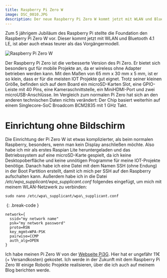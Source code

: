 ```yaml
---
title: Raspberry Pi Zero W
image: DSC_0010.JPG
description: Der neue Raspberry Pi Zero W kommt jetzt mit WLAN und Bluetooth an Board. Mit ihm lassen sich jetzt noch einfacher IOT Projekte bauen.
---
```


Zum 5 jährigem Jubiläum des Raspberry Pi stellte die Foundation den Raspberry Pi Zero W vor. Dieser kommt jetzt mit WLAN und Bluetooth 4.1 LE, ist aber auch etwas teurer als das Vorgängermodell.

![Raspberry Pi Zero W](DSC_0005.JPG)

Der Raspberry Pi Zero ist die verbesserte Version des Pi Zero. Er bietet sich besonders gut für mobile Projekte an, da er wireless ohne Adapter betrieben werden kann. Mit den Maßen von 65 mm x 30 mm x 5 mm, ist er so klein, dass er für die meisten IOT Projekte gut eignet. Trotz seiner kleinen Größe, befinden sich auf dem Board ein microSD-Karten Slot, eine GPIO-Leiste mit 40 Pins, eine Kameraschnittstelle, ein MiniHDMI-Port und zwei microUSB-Anschlüsse. Im Vergleich zum normalen Pi Zero hat sich an den anderen technischen Daten nichts verändert: Der Chip basiert weiterhin auf einem Singlecore-SoC Broadcom BCM2835 mit 1 GHz Takt.

# Einrichtung ohne Bildschirm

Die Einrichtung der Pi Zero W ist etwas komplizierter, als beim normalen Raspberry, besonders, wenn man kein Display anschließen möchte. Also habe ich mir als erstes Raspian Lite heruntergeladen und das Betriebssystem auf eine microSD-Karte gespieIt, da ich keine Desktopoberfläche und keine unnötigen Programme für meine IOT-Projekte benötige. Danach habe ich eine Datei mit dem Namen SSH (ohne Endung) in der Boot Partition erstellt, damit ich mich per SSH auf den Raspberry aufschalten kann. Außerdem habe ich in die Datei */etc/wpa\_supplicant/wpa\_supplicant.conf* folgendes eingefügt, um mich mit meinem WLAN-Netzwerk zu verbinden:

    sudo nano /etc/wpa\_supplicant/wpa\_supplicant.conf

&zwj;
{: .break-code }

    network={
      ssid="my network name"
      psk="my network password"
      proto=RSN
      key_mgmt=WPA-PSK
      pairwise=CCMP
      auth_alg=OPEN
    }

Ich habe meinen Pi Zero W von der [Webseite Pi3G](https://buyzero.de/collections/raspberry-pi-zero-kits/products/copy-of-raspberry-pi-zero-w?variant=31485043346). Hier hat er ungefähr 11€ (+ Versandkosten) gekostet. Ich werde in der Zukunft mit dem Raspberry Pi Zero W einige Robotic Projekte realisieren, über die ich auch auf meinem Blog berichten werde.
